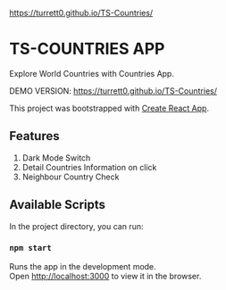 https://turrett0.github.io/TS-Countries/

# TS-COUNTRIES APP
  Explore World Countries with Countries App.
  
  DEMO VERSION: https://turrett0.github.io/TS-Countries/

This project was bootstrapped with [Create React App](https://github.com/facebook/create-react-app).

## Features

1. Dark Mode Switch 
2. Detail Countries Information on click
3. Neighbour Country Check


## Available Scripts

In the project directory, you can run:

### `npm start`

Runs the app in the development mode.\
Open [http://localhost:3000](http://localhost:3000) to view it in the browser.

